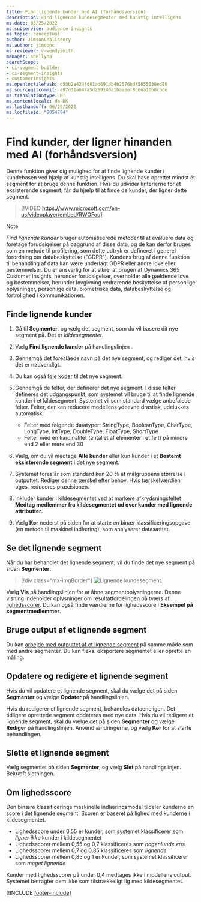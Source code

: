 ```yaml
---
title: Find lignende kunder med AI (forhåndsversion)
description: Find lignende kundesegmenter med kunstig intelligens.
ms.date: 03/25/2022
ms.subservice: audience-insights
ms.topic: conceptual
author: JimsonChalissery
ms.author: jimsonc
ms.reviewer: v-wendysmith
manager: shellyha
searchScope:
- ci-segment-builder
- ci-segment-insights
- customerInsights
ms.openlocfilehash: d58b2e424fd81ad691db4b2576bdf5655038ed89
ms.sourcegitcommit: a97d31a647a5d259140a1baaeef8c6ea10b8cbde
ms.translationtype: HT
ms.contentlocale: da-DK
ms.lasthandoff: 06/29/2022
ms.locfileid: "9054794"
---
```

# <a name="find-similar-customers-with-ai-preview"></a>Find kunder, der ligner hinanden med AI (forhåndsversion)

Denne funktion giver dig mulighed for at finde lignende kunder i kundebasen ved hjælp af kunstig intelligens. Du skal have oprettet mindst ét segment for at bruge denne funktion. Hvis du udvider kriterierne for et eksisterende segment, får du hjælp til at finde de kunder, der ligner dette segment.

> [!VIDEO https://www.microsoft.com/en-us/videoplayer/embed/RWOFou]

> [!NOTE]
> *Find lignende kunder* bruger automatiserede metoder til at evaluere data og foretage forudsigelser på baggrund af disse data, og de kan derfor bruges som en metode til profilering, som dette udtryk er defineret i generel forordning om databeskyttelse ("GDPR"). Kundens brug af denne funktion til behandling af data kan være underlagt GDPR eller andre love eller bestemmelser. Du er ansvarlig for at sikre, at brugen af Dynamics 365 Customer Insights, herunder forudsigelser, overholder alle gældende love og bestemmelser, herunder lovgivning vedrørende beskyttelse af personlige oplysninger, personlige data, biometriske data, databeskyttelse og fortrolighed i kommunikationen.

## <a name="finding-similar-customers"></a>Finde lignende kunder

1. Gå til **Segmenter**, og vælg det segment, som du vil basere dit nye segment på. Det er *kildesegmentet*.

1. Vælg **Find lignende kunder** på handlingslinjen .

1. Gennemgå det foreslåede navn på det nye segment, og rediger det, hvis det er nødvendigt.

1. Du kan også føje [koder](work-with-tags-columns.md#manage-tags) til det nye segment.

1. Gennemgå de felter, der definerer det nye segment. I disse felter defineres det udgangspunkt, som systemet vil bruge til at finde lignende kunder i et kildesegment. Systemet vil som standard vælge anbefalede felter.
  Felter, der kan reducere modellens ydeevne drastisk, udelukkes automatisk:
  
   - Felter med følgende datatyper: StringType, BooleanType, CharType, LongType, IntType, DoubleType, FloatType, ShortType
   - Felter med en kardinalitet (antallet af elementer i et felt) på mindre end 2 eller mere end 30

1. Vælg, om du vil medtage **Alle kunder** eller kun kunder i et **Bestemt eksisterende segment** i det nye segment.

1. Systemet foreslår som standard kun 20 % af målgruppens størrelse i outputtet. Rediger denne tærskel efter behov. Hvis tærskelværdien øges, reduceres præcisionen.

1. Inkluder kunder i kildesegmentet ved at markere afkrydsningsfeltet **Medtag medlemmer fra kildesegmentet ud over kunder med lignende attributter**.

1. Vælg **Kør** nederst på siden for at starte en binær klassificeringsopgave (en metode til maskinel indlæring), som analyserer datasættet.

## <a name="view-the-similar-segment"></a>Se det lignende segment

Når du har behandlet det lignende segment, vil du finde det nye segment på siden **Segmenter**.

> [!div class="mx-imgBorder"]
> ![Lignende kundesegment.](media/expanded-segment.png "Lignende kundesegment")

Vælg **Vis** på handlingslinjen for at åbne segmentoplysningerne. Denne visning indeholder oplysninger om resultatfordelingen på tværs af [lighedsscorer](#about-similarity-scores). Du kan også finde værdierne for lighedsscore i **Eksempel på segmentmedlemmer**.

## <a name="use-the-output-of-a-similar-segment"></a>Bruge output af et lignende segment

Du kan [arbejde med outputtet af et lignende segment](segments.md) på samme måde som med andre segmenter. Du kan f.eks. eksportere segmentet eller oprette en måling.

## <a name="refresh-and-edit-a-similar-segment"></a>Opdatere og redigere et lignende segment

Hvis du vil opdatere et lignende segment, skal du vælge det på siden **Segmenter** og vælge **Opdater** på handlingslinjen.

Hvis du redigerer et lignende segment, behandles dataene igen. Det tidligere oprettede segment opdateres med nye data.
Hvis du vil redigere et lignende segment, skal du vælge det på siden **Segmenter** og vælge **Rediger** på handlingslinjen. Anvend ændringerne, og vælg **Kør** for at starte behandlingen.

## <a name="delete-a-similar-segment"></a>Slette et lignende segment

Vælg segmentet på siden **Segmenter**, og vælg **Slet** på handlingslinjen. Bekræft sletningen.

## <a name="about-similarity-scores"></a>Om lighedsscore

Den binære klassificerings maskinelle indlæringsmodel tildeler kunderne en score i det lignende segment. Scoren er baseret på lighed med kunderne i kildesegmentet.

- Lighedsscore under 0,55 er kunder, som systemet klassificerer som *ligner ikke* kunder i kildesegmentet
- Lighedsscorer mellem 0,55 og 0,7 klassificeres som *nogenlunde ens*
- Lighedsscorer mellem 0,7 og 0,85 klassificeres som *lignende*
- Lighedsscorer mellem 0,85 og 1 er kunder, som systemet klassificerer som *meget lignende*

Kunder med lighedsscorer på under 0,4 medtages ikke i modellens output. Systemet betragter dem ikke som tilstrækkeligt lig med kildesegmentet.

[!INCLUDE [footer-include](includes/footer-banner.md)]
